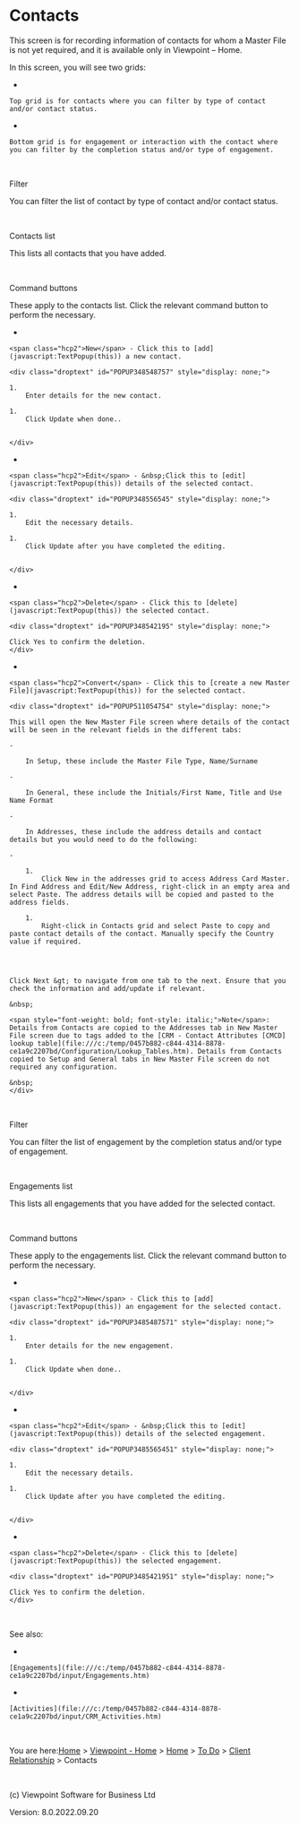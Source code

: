 




# Contacts
This screen is for recording information of contacts for whom a Master File is not yet required, and it is available only in Viewpoint – Home.

In this screen, you will see two grids:

- 
    
    Top grid is for contacts where you can filter by type of contact and/or contact status.

- 
    
    Bottom grid is for engagement or interaction with the contact where you can filter by the completion status and/or type of engagement.


&nbsp;

Filter

You can filter the list of contact by type of contact and/or contact status.

&nbsp;

Contacts list

This lists all contacts that you have added.

&nbsp;

Command buttons

These apply to the contacts list. Click the relevant command button to perform the necessary.

- 
    
    <span class="hcp2">New</span> - Click this to [add](javascript:TextPopup(this)) a new contact.
    
    <div class="droptext" id="POPUP348548757" style="display: none;">
        
    1. 
        Enter details for the new contact.
        
    1. 
        Click Update when done..
        
    
    </div>
- 
    
    <span class="hcp2">Edit</span> - &nbsp;Click this to [edit](javascript:TextPopup(this)) details of the selected contact.
    
    <div class="droptext" id="POPUP348556545" style="display: none;">
        
    1. 
        Edit the necessary details.
        
    1. 
        Click Update after you have completed the editing.
        
    
    </div>
- 
    
    <span class="hcp2">Delete</span> - Click this to [delete](javascript:TextPopup(this)) the selected contact.
    
    <div class="droptext" id="POPUP348542195" style="display: none;">
    
    Click Yes to confirm the deletion.
    </div>
- 
    
    <span class="hcp2">Convert</span> - Click this to [create a new Master File](javascript:TextPopup(this)) for the selected contact.
    
    <div class="droptext" id="POPUP511054754" style="display: none;">
    
    This will open the New Master File screen where details of the contact will be seen in the relevant fields in the different tabs:
        
    - 
        
        In Setup, these include the Master File Type, Name/Surname
        
    - 
        
        In General, these include the Initials/First Name, Title and Use Name Format
        
    - 
        
        In Addresses, these include the address details and contact details but you would need to do the following:
        
    - 
            
        1. 
            Click New in the addresses grid to access Address Card Master. In Find Address and Edit/New Address, right-click in an empty area and select Paste. The address details will be copied and pasted to the address fields.
            
        1. 
            Right-click in Contacts grid and select Paste to copy and paste contact details of the contact. Manually specify the Country value if required.
            
        
        
    
    Click Next &gt; to navigate from one tab to the next. Ensure that you check the information and add/update if relevant.
    
    &nbsp;
    
    <span style="font-weight: bold; font-style: italic;">Note</span>: Details from Contacts are copied to the Addresses tab in New Master File screen due to tags added to the [CRM - Contact Attributes [CMCD] lookup table](file:///c:/temp/0457b882-c844-4314-8878-ce1a9c2207bd/Configuration/Lookup_Tables.htm). Details from Contacts copied to Setup and General tabs in New Master File screen do not required any configuration.
    
    &nbsp;
    </div>

&nbsp;

Filter

You can filter the list of engagement by the completion status and/or type of engagement.

&nbsp;

Engagements list

This lists all engagements that you have added for the selected contact.

&nbsp;

Command buttons

These apply to the engagements list. Click the relevant command button to perform the necessary.

- 
    
    <span class="hcp2">New</span> - Click this to [add](javascript:TextPopup(this)) an engagement for the selected contact.
    
    <div class="droptext" id="POPUP3485487571" style="display: none;">
        
    1. 
        Enter details for the new engagement.
        
    1. 
        Click Update when done..
        
    
    </div>
- 
    
    <span class="hcp2">Edit</span> - &nbsp;Click this to [edit](javascript:TextPopup(this)) details of the selected engagement.
    
    <div class="droptext" id="POPUP3485565451" style="display: none;">
        
    1. 
        Edit the necessary details.
        
    1. 
        Click Update after you have completed the editing.
        
    
    </div>
- 
    
    <span class="hcp2">Delete</span> - Click this to [delete](javascript:TextPopup(this)) the selected engagement.
    
    <div class="droptext" id="POPUP3485421951" style="display: none;">
    
    Click Yes to confirm the deletion.
    </div>

&nbsp;

See also:

- 
    
    [Engagements](file:///c:/temp/0457b882-c844-4314-8878-ce1a9c2207bd/input/Engagements.htm)

- 
    
    [Activities](file:///c:/temp/0457b882-c844-4314-8878-ce1a9c2207bd/input/CRM_Activities.htm)



&nbsp;

You are here:[Home](file:///c:/temp/0457b882-c844-4314-8878-ce1a9c2207bd/input/Copyright_Notice.htm) &gt; [Viewpoint - Home](file:///c:/temp/0457b882-c844-4314-8878-ce1a9c2207bd/input/Overview.htm) &gt; [Home](file:///c:/temp/0457b882-c844-4314-8878-ce1a9c2207bd/input/Overview.htm) &gt; [To Do](file:///c:/temp/0457b882-c844-4314-8878-ce1a9c2207bd/input/Overview.htm) &gt; [Client Relationship](file:///c:/temp/0457b882-c844-4314-8878-ce1a9c2207bd/input/Client_Relationship.htm) &gt; Contacts

&nbsp;

(c) Viewpoint Software for 
 Business Ltd

Version: 8.0.2022.09.20




